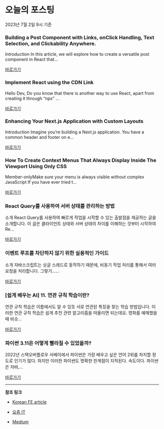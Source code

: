 # 오늘의 포스팅 
2023년 7월 2일 9시 기준 

### Building a Post Component with Links, onClick Handling, Text Selection, and Clickability Anywhere. 

 Introduction In this article, we will explore how to create a versatile post component in React that... 

 [바로가기](https://medium.com/@lastcallofsummer/building-a-post-component-with-links-onclick-handling-text-selection-and-clickability-anywhere-21c690d56c5a?source=tag_page---------0-84--------------------1835ea31_b27e_44e2_9ded_f083ff1d3cd2-------17) 

### Implement React using the CDN Link 

 Hello Dev, Do you know that there is another way to use React, apart from creating it through “npx” ... 

 [바로가기](https://medium.com/@mibatman01/use-react-using-the-cdn-link-3515a576ebcd?source=tag_page---------0-84--------------------6022b635_55c5_483d_9570_2fa37164278b-------17) 

### Enhancing Your Next.js Application with Custom Layouts 

 Introduction Imagine you’re building a Next.js application. You have a common header and footer on e... 

 [바로가기](https://medium.com/@KiranMohan27/enhancing-your-next-js-application-with-custom-layouts-5645b1d58132?source=tag_page---------0-84--------------------fcb43b09_3d98_482b_a103_6456b351ec61-------17) 

### How To Create Context Menus That Always Display Inside The Viewport Using Only CSS 

 Member-onlyMake sure your menu is always visible without complex JavaScript If you have ever tried t... 

 [바로가기](https://medium.com/itnext/how-to-create-context-menus-that-always-display-inside-the-viewport-using-only-css-963bfee6bfc5?source=tag_page---------0-84--------------------a52714a4_cfad_4af5_ac05_e7246852a2ac-------17) 

###  React Query를 사용하여 서버 상태를 관리하는 방법 

 소개 React Query를 사용하여 빠르게 작업을 시작할 수 있는 출발점을 제공하는 글을 소개합니다. 이 글은 클라이언트 상태와 서버 상태의 차이를 이해하는 것부터 시작하여 Re... 

 [바로가기](https://kofearticle.substack.com/p/korean-fe-article-react-query-7b8) 

###  이벤트 루프를 차단하지 않기 위한 실용적인 가이드 

 소개 자바스크립트는 싱글 스레드로 동작하기 때문에, 비동기 작업 처리를 통해서 여러 요청을 처리합니다. 그렇기…... 

 [바로가기](https://kofearticle.substack.com/p/korean-fe-article-280) 

### [쉽게 배우는 AI] 11. 연관 규칙 학습이란? 

 연관 규칙 학습은 이름에서도 알 수 있듯 서로 연관된 특징을 찾는 학습 방법입니다. 이러한 연관 규칙 학습은 쉽게 추천 관련 알고리즘을 떠올리면 되는데요. 영화를 예매했을 때 비슷... 

 [바로가기](https://yozm.wishket.com/magazine/detail/2098/) 

### 파이썬 3.11은 어떻게 빨라질 수 있었을까? 

 2022년 스택오버플로우 서베이에서 파이썬은 가장 배우고 싶은 언어 2위를 차지할 정도로 인기가 많다. 하지만 이러한 파이썬도 명확한 한계점이 지적된다. 속도이다. 파이썬은 자바,... 

 [바로가기](https://yozm.wishket.com/magazine/detail/2096/) 

---

**참조 링크**

- [Korean FE article](https://kofearticle.substack.com) 

- [요즘 IT](https://yozm.wishket.com/magazine) 

- [Medium](https://medium.com) 

